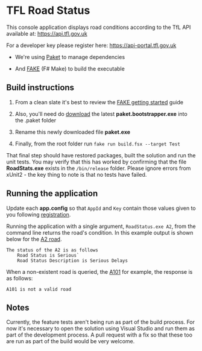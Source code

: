TFL Road Status
===============

This console application displays road conditions according to the TfL API available at: https://api.tfl.gov.uk

For a developer key please register here: https://api-portal.tfl.gov.uk

- We're using [Paket](https://fsprojects.github.io/Paket/) to manage dependencies

- And [FAKE](https://fake.build/) (F# Make) to build the executable

Build instructions
------------------

1. From a clean slate it's best to review the [FAKE getting started](https://fake.build/fake-gettingstarted.html) guide

2. Also, you'll need do [download](https://github.com/fsprojects/Paket/releases/tag/5.195.7) the latest **paket.bootstrapper.exe** into the .paket folder

3. Rename this newly downloaded file **paket.exe**

4. Finally, from the root folder run `fake run build.fsx --target Test`

That final step should have restored packages, built the solution and run the unit tests.
You may verify that this has worked by confirming that the file **RoadStats.exe** exists in the `/bin/release` folder. Please ignore errors from xUnit2 - the key thing to note is that no tests have failed.

Running the application
-----------------------
Update each **app.config** so that `AppId` and `Key` contain those values given to you following [registration](https://api-portal.tfl.gov.uk).

Running the application with a single argument, `RoadStatus.exe A2`, from the command line returns the road's condition.
In this example output is shown below for the [A2 road](https://www.londontraffic.org/a2/).

```
The status of the A2 is as follows
    Road Status is Serious`
    Road Status Description is Serious Delays
```

When a non-existent road is queried, the [A101](https://www.londontraffic.org/a101/) for example, the response is as follows:

```
A101 is not a valid road
```

Notes
-----

Currently, the feature tests aren't being run as part of the build process. For now it's necessary to open the solution using Visual Studio and run them as part of the development process. A pull request with a fix so that these too are run as part of the build would be very welcome.